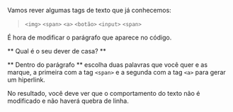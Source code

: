 Vamos rever algumas tags de texto que já conhecemos:

> `<img>`
> `<span>`
> `<a>`
> `<botão>`
> `<input>`
> `<span>`

É hora de modificar o parágrafo que aparece no código.

** Qual é o seu dever de casa? **

** Dentro do parágrafo ** escolha duas palavras que você quer e as marque, a primeira com a tag `<span>` e a segunda com a tag `<a>` para gerar um hiperlink.

No resultado, você deve ver que o comportamento do texto não é modificado e não haverá quebra de linha.